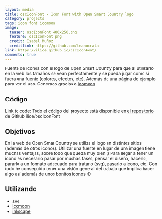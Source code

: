 ```yaml
---
layout: media
title: oscIconFont - Icon Font with Open Smart Country logo
category: projects
tags: icon font icomoon
image:
  teaser: oscIconFont_400x250.png
  feature: oscIconFont.png
  credit: Isabel Muñoz
  creditlink: https://github.com/teanocrata
link: https://ilice.github.io/oscIconFont/
comments: true
---
```


Fuente de iconos con el logo de Open Smart Country para que al utilizarlo en la web los tamaños se vean perfectamente y se pueda jugar como si fuera una fuente (colores, efectos, etc). Además de una página de ejemplo para ver el uso. Generado gracias a [icomoon](https://icomoon.io/)

## Código

Link to code: Todo el código del proyecto está disponible en [el repositorio de Github ilice/oscIconFont](https://github.com/ilice/oscIconFont)

## Objetivos

En la web de Open Smar Country se utiliza el logo en distintos sitios (además de otros iconos). Utilizar una fuente en lugar de una imagen tiene muchas ventajas, sobre todo que queda muy bien ;) Para llegar a tener un icono es necesario pasar por muchas fases, pensar el diseño, hacerlo, pararlo a un formato adecuado para tratarlo (svg), pasarlo a icono, etc. Con todo he conseguido tener una visión general del trabajo que implica hacer algo así además de unos bonitos iconos :D

## Utilizando
* [svg](https://www.w3.org/Graphics/SVG/)
* [icomoon](https://icomoon.io/)
* [inkscape](https://inkscape.org/en/)

